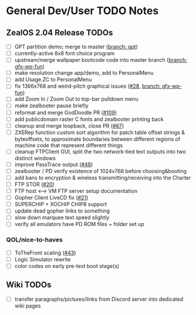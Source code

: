 # General Dev/User TODO Notes

## ZealOS 2.04 Release TODOs

- [ ] GPT partition demo; merge to master ([branch: gpt](https://github.com/Zeal-Operating-System/ZealOS/tree/gpt))
- [ ] currently-active 8x8 font choice program
- [ ] upstream/merge wallpaper bootcode code into master branch ([branch: gfx-wp-fun](https://github.com/Zeal-Operating-System/ZealOS/tree/gfx-wp-fun))
- [ ] make resolution change app/demo, add to PersonalMenu
- [ ] add Usage.ZC to PersonalMenu
- [ ] fix 1366x768 and weird-pitch graphical issues ([#28](https://github.com/Zeal-Operating-System/ZealOS/issues/28), [branch: gfx-wp-fun](https://github.com/Zeal-Operating-System/ZealOS/tree/gfx-wp-fun))
- [ ] add Zoom In / Zoom Out to top-bar pulldown menu
- [ ] make zealbooter pause briefly
- [ ] reformat and merge GodDoodle PR ([#109](https://github.com/Zeal-Operating-System/ZealOS/pull/109))
- [ ] add publicdomain raster C fonts and zealbooter printing back
- [ ] cleanup and merge loopback, close PR ([#67](https://github.com/Zeal-Operating-System/ZealOS/pull/67))
- [ ] ZXERep function custom sort algorithm for patch table offset strings & byteoffsets, to approximate boundaries between different regions of machine code that represent different things
- [ ] cleanup FTPClient GUI, split the two network-tied text outputs into two distinct windows
- [ ] improve PassTrace output ([#48](https://github.com/Zeal-Operating-System/ZealOS/issues/48))
- [ ] zealbooter / PD verify existence of 1024x768 before choosing&booting
- [ ] add bans to encryption & wireless transmitting/receiving into the Charter
- [ ] FTP STOR ([#20](https://github.com/Zeal-Operating-System/ZealOS/issues/20))
- [ ] FTP host <--> VM FTP server setup documentation
- [ ] Gopher Client LiveCD fix ([#21](https://github.com/Zeal-Operating-System/ZealOS/issues/21))
- [ ] SUPERCHIP + XOCHIP CHIP8 support
- [ ] update dead gopher links to something
- [ ] slow down marquee text speed slightly
- [ ] verify all emulators have PD ROM files + folder set up
### QOL/nice-to-haves
- [ ] ToTheFront scaling ([#43](https://github.com/Zeal-Operating-System/ZealOS/issues/43))
- [ ] Logic Simulator rewrite
- [ ] color codes on early pre-text boot stage(s)

## Wiki TODOs

- [ ] transfer paragraphs/pictures/links from Discord server into dedicated wiki pages
